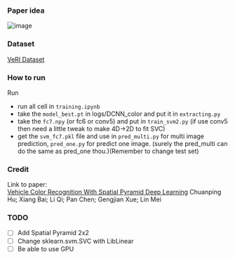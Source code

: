 ### Paper idea
![image](https://github.com/user-attachments/assets/41d91525-0a0e-4d0d-95ed-283ae3598d4e)


### Dataset
[VeRI Dataset](https://www.kaggle.com/datasets/abhyudaya12/veri-vehicle-re-identification-dataset)

### How to run
Run 
- run all cell in `training.ipynb`
- take the `model_best.pt` in logs/DCNN_color and put it in `extracting.py`
- take the `fc7.npy` (or fc6 or conv5) and put in `train_svm2.py` (if use conv5 then need a little tweak to make 4D->2D to fit SVC)
- get the `svm_fc7.pkl` file and use in `pred_multi.py` for multi image prediction, `pred_one.py` for predict one image. (surely the pred_multi can do the same as pred_one thou.)(Remember to change test set)

### Credit
Link to paper: \
[Vehicle Color Recognition With Spatial Pyramid Deep Learning](https://ieeexplore.ieee.org/document/7118723) Chuanping Hu; Xiang Bai; Li Qi; Pan Chen; Gengjian Xue; Lin Mei

### TODO
- [ ] Add Spatial Pyramid 2x2
- [ ] Change sklearn.svm.SVC with LibLinear
- [ ] Be able to use GPU
